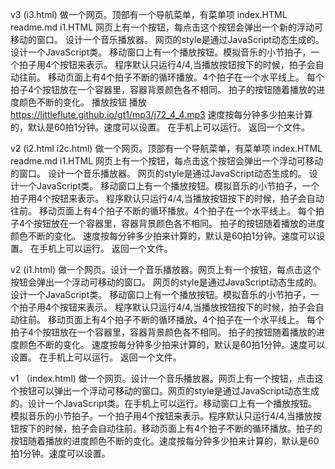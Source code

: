 
v3 (i3.html)
做一个网页。顶部有一个导航菜单，有菜单项 index.HTML readme.md i1.HTML 
网页上有一个按钮，每点击这个按钮会弹出一个新的浮动可移动的窗口。
设计一个音乐播放器。
网页的style是通过JavaScript动态生成的。
设计一个JavaScript类。
移动窗口上有一个播放按钮。模拟音乐的小节拍子，一个拍子用4个按钮来表示。
程序默认只运行4/4,当播放按钮按下的时候，拍子会自动往前。
移动页面上有4个拍子不断的循环播放。4个拍子在一个水平线上。
每个拍子4个按钮放在一个容器里，容器背景颜色各不相同。
拍子的按钮随着播放的进度颜色不断的变化。
播放按钮 播放 https://littleflute.github.io/gt1/mp3/j72_4_4.mp3 
速度按每分钟多少拍来计算的，默认是60拍1分钟。速度可以设置。
在手机上可以运行。
返回一个文件。


v2 (i2.html i2c.html)
做一个网页。顶部有一个导航菜单，有菜单项 index.HTML readme.md i1.HTML 
网页上有一个按钮，每点击这个按钮会弹出一个浮动可移动的窗口。
设计一个音乐播放器。
网页的style是通过JavaScript动态生成的。
设计一个JavaScript类。
移动窗口上有一个播放按钮。模拟音乐的小节拍子，一个拍子用4个按钮来表示。
程序默认只运行4/4,当播放按钮按下的时候，拍子会自动往前。
移动页面上有4个拍子不断的循环播放。4个拍子在一个水平线上。
每个拍子4个按钮放在一个容器里，容器背景颜色各不相同。
拍子的按钮随着播放的进度颜色不断的变化。
速度按每分钟多少拍来计算的，默认是60拍1分钟。速度可以设置。
在手机上可以运行。
返回一个文件。

v2 (i1.html)
做一个网页。设计一个音乐播放器。网页上有一个按钮，每点击这个按钮会弹出一个浮动可移动的窗口。
网页的style是通过JavaScript动态生成的。
设计一个JavaScript类。
移动窗口上有一个播放按钮。模拟音乐的小节拍子，一个拍子用4个按钮来表示。
程序默认只运行4/4,当播放按钮按下的时候，拍子会自动往前。
移动页面上有4个拍子不断的循环播放。4个拍子在一个水平线上。
每个拍子4个按钮放在一个容器里，容器背景颜色各不相同。
拍子的按钮随着播放的进度颜色不断的变化。
速度按每分钟多少拍来计算的，默认是60拍1分钟。速度可以设置。
在手机上可以运行。
返回一个文件。

v1 （index.html) 
做一个网页。设计一个音乐播放器。网页上有一个按钮，点击这个按钮可以弹出一个浮动可移动的窗口。网页的style是通过JavaScript动态生成的。设计一个JavaScript类。在手机上可以运行。移动窗口上有一个播放按钮。模拟音乐的小节拍子。一个拍子用4个按钮来表示。程序默认只运行4/4,当播放按钮按下的时候，拍子会自动往前。移动页面上有4个拍子不断的循环播放。拍子的按钮随着播放的进度颜色不断的变化。速度按每分钟多少拍来计算的，默认是60拍1分钟。速度可以设置。
